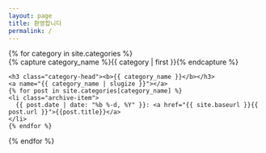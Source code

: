```yaml
---
layout: page
title: 환영합니다
permalink: /
---
```


<div id="archives">
{% for category in site.categories %}
  <div class="archive-group">
    {% capture category_name %}{{ category | first }}{% endcapture %}
    <div id="#{{ category_name | slugize }}"></div>
    <p></p>

    <h3 class="category-head"><b>{{ category_name }}</b></h3>
    <a name="{{ category_name | slugize }}"></a>
    {% for post in site.categories[category_name] %}
    <li class="archive-item">
      {{ post.date | date: "%b %-d, %Y" }}: <a href="{{ site.baseurl }}{{ post.url }}">{{post.title}}</a>
    </li>
    {% endfor %}
  </div>
{% endfor %}
</div>

